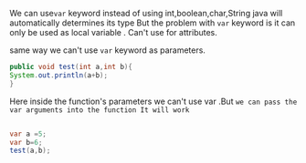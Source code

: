 We can use`var` keyword instead of using int,boolean,char,String 
java will automatically determines its type
But the problem with `var` keyword is it can only be used as local variable .
Can't use for attributes.


same way we can't use `var` keyword as parameters.

```java
public void test(int a,int b){
System.out.println(a+b);
}
```

Here  inside the function's parameters we can't use var .But `we can pass the var arguments into the function It will work`


```java

var a =5;
var b=6;
test(a,b);
```